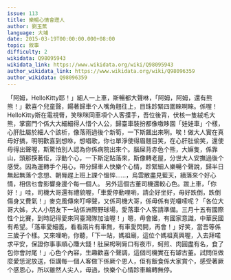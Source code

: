 ```yaml
---
issue: 113
title: 樂暢心情會遰人
author: 劉玉蕉
language: 大埔
date: 2015-03-19T00:00:00.000+08:00
topic: 敘事
difficulty: 2
wikidata: Q98095943
wikidata_link: https://www.wikidata.org/wiki/Q98095943
author_wikidata_link: https://www.wikidata.org/wiki/Q98096359
author_wikidata: Q98096359
---
```

「阿姆，HelloKitty耶！」細人一上車，斯暢都大聲咻，「阿姆，阿姆，還有熊熊！」歡喜个兒童聲，餳著歸車个人嘴角翹往上，目珠跈緊四圍睞啊睞。係喔！HelloKitty斯在電視脣，笑咪咪同車項个人客擛手，吾位後背，伏核一隻絨毛大熊，掌窗門个係大大細細得人惜个人公，歸臺車裝扮都像噭眵園「娃娃車」个樣，心肝肚屬於細人个該析，像落雨過後个新筍，一下斯飆出來咧。唉！做大人實在真毋好搞，明明歡喜到想咻，想唱歌，你乜單淨使得眉翹目笑，在心肝肚偷笑，還使毋得出聲喔，斯驚怕別人認為你係病院出來个。腦屎背赤色个熊，大嫲隻，係靠山，頭那揬著佢，浮動个心，一下斯定貼落來，斯像轉老屋，分世大人安撫過後个感受。因為運轉手个用心，帶分歸車人快樂个心情，跈緊細人樂暢个聲說，歸半日無起無落个念想、朝脣趕上班上課个慍悴……，烏雲散盡見藍天，續落來个好心情，相信乜會影響身邊个每一個人。
另外這個古董司機還較心色。跋上車，「你好！」哇，司機大哥還有禮貌喔，「車愛停動哩喲，請企好坐好，毋好跌倒，跌倒傷身又費氣！」麥克風傳來叮嚀聲，又係司機大哥，係毋係有兜囉嗦呢？「各位大哥大姊，大人小朋友下一站係洲際野球場，愛落車个人客請準備。三月十五有國際性个比賽，到時記得愛來同臺灣隊加油喔！」嗯，毋會㜮，有國家意識，中華民國有希望。「落車愛細義，看看兩片有車無，有車愛閃開，再會！」好笑，當吾等係三歲子个樣。又來哩喲，你聽，「下一站，媽祖廟，這位个媽祖真興喔，入去拜喏求平安，保證你事事順心賺大錢！肚屎枵咧脣口有夜市，蚵煎、肉圓盡有名，食了包你會討尾！」心色个內容，生趣歡喜个聲調，這個司機實在有罅古董。試問佢做麼愛恁泥放送，佢講每一個人客做下係厥个恩人，佢有飯食係大家賞个，感受著厥个感恩心，所以雖然人尖人，毋過，快樂个心情跈車輪轉無停。